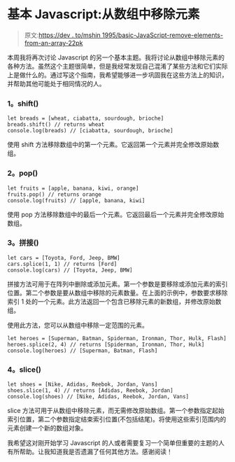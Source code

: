 # 基本 Javascript:从数组中移除元素

> 原文:[https://dev . to/mshin 1995/basic-JavaScript-remove-elements-from-an-array-22pk](https://dev.to/mshin1995/basic-javascript-removing-elements-from-an-array-22pk)

本周我将再次讨论 Javascript 的另一个基本主题。我将讨论从数组中移除元素的各种方法。虽然这个主题很简单，但是我经常发现自己混淆了某些方法和它们实际上是做什么的。通过写这个指南，我希望能够进一步巩固我在这些方法上的知识，并帮助其他可能处于相同情况的人。

### [](#1-shift)**1。shift()**

```
let breads = [wheat, ciabatta, sourdough, brioche]
breads.shift() // returns wheat
console.log(breads) // [ciabatta, sourdough, brioche] 
```

使用 shift 方法移除数组中的第一个元素。它返回第一个元素并完全修改原始数组。

### [](#2-pop)**2。pop()**

```
let fruits = [apple, banana, kiwi, orange]
fruits.pop() // returns orange
console.log(fruits) // [apple, banana, kiwi] 
```

使用 pop 方法移除数组中的最后一个元素。它返回最后一个元素并完全修改原始数组。

### [](#3-splice)**3。拼接()**

```
let cars = [Toyota, Ford, Jeep, BMW]
cars.splice(1, 1) // returns [Ford]
console.log(cars) // [Toyota, Jeep, BMW] 
```

拼接方法可用于在阵列中删除或添加元素。第一个参数是要移除或添加元素的索引位置。第二个参数是要从数组中移除的元素数量。在上面的示例中，参数要求移除索引 1 处的一个元素。此方法返回一个包含已移除元素的新数组，并修改原始数组。

使用此方法，您可以从数组中移除一定范围的元素。

```
let heroes = [Superman, Batman, Spiderman, Ironman, Thor, Hulk, Flash]
heroes.splice(2, 4) // returns [Spiderman, Ironman, Thor, Hulk]
console.log(heroes) // [Superman, Batman, Flash] 
```

### [](#4-slice)**4。slice()**

```
let shoes = [Nike, Adidas, Reebok, Jordan, Vans]
shoes.slice(1, 4) // returns [Adidas, Reebok, Jordan]
console.log(shoes) // [Nike, Adidas, Reebok, Jordan, Vans] 
```

slice 方法可用于从数组中移除元素，而无需修改原始数组。第一个参数指定起始索引位置，第二个参数指定结束索引位置(不包括结尾)。将使用这些索引范围内的元素创建一个新的数组对象。

我希望这对刚开始学习 Javascript 的人或者需要复习一个简单但重要的主题的人有所帮助。让我知道我是否遗漏了任何其他方法。感谢阅读！